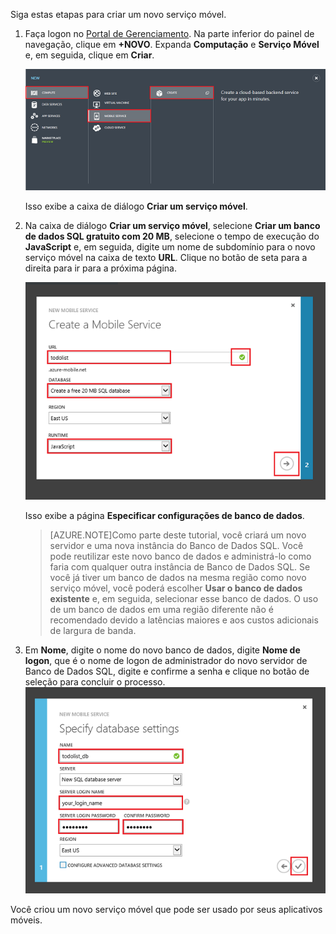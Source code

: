 

Siga estas etapas para criar um novo serviço móvel.

1.	Faça logon no [Portal de Gerenciamento]. Na parte inferior do painel de navegação, clique em **+NOVO**. Expanda **Computação** e **Serviço Móvel** e, em seguida, clique em **Criar**.

	![](./media/mobile-services-create-new-service/mobile-create.png)

	Isso exibe a caixa de diálogo **Criar um serviço móvel**.

2.	Na caixa de diálogo **Criar um serviço móvel**, selecione **Criar um banco de dados SQL gratuito com 20 MB**, selecione o tempo de execução do **JavaScript** e, em seguida, digite um nome de subdomínio para o novo serviço móvel na caixa de texto **URL**. Clique no botão de seta para a direita para ir para a próxima página.

	![](./media/mobile-services-create-new-service/mobile-create-page1.png)

	Isso exibe a página **Especificar configurações de banco de dados**.
	
	>[AZURE.NOTE]Como parte deste tutorial, você criará um novo servidor e uma nova instância do Banco de Dados SQL. Você pode reutilizar este novo banco de dados e administrá-lo como faria com qualquer outra instância de Banco de Dados SQL. Se você já tiver um banco de dados na mesma região como novo serviço móvel, você poderá escolher **Usar o banco de dados existente** e, em seguida, selecionar esse banco de dados. O uso de um banco de dados em uma região diferente não é recomendado devido a latências maiores e aos custos adicionais de largura de banda.

3.	Em **Nome**, digite o nome do novo banco de dados, digite **Nome de logon**, que é o nome de logon de administrador do novo servidor de Banco de Dados SQL, digite e confirme a senha e clique no botão de seleção para concluir o processo. ![](./media/mobile-services-create-new-service/mobile-create-page2.png)

Você criou um novo serviço móvel que pode ser usado por seus aplicativos móveis.



<!-- URLs. -->
[Portal de Gerenciamento]: https://manage.windowsazure.com/

<!---HONumber=August15_HO6-->